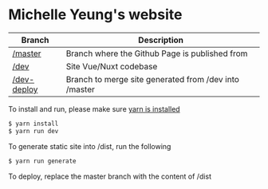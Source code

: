 # Michelle Yeung's website

| Branch           | Description |
| ---------------- | ------------------------------------------------------------- |
| [/master](https://github.com/kyymichelle/kyymichelle.github.io) | Branch where the Github Page is published from |
| [/dev](https://github.com/kyymichelle/kyymichelle.github.io/tree/dev) | Site Vue/Nuxt codebase |
| [/dev-deploy](https://github.com/kyymichelle/kyymichelle.github.io/tree/dev-deploy) | Branch to merge site generated from /dev into /master |

To install and run, please make sure [yarn is installed](https://yarnpkg.com/lang/en/docs/install/#mac-stable)
```bash
$ yarn install
$ yarn run dev
```

To generate static site into /dist, run the following
```bash
$ yarn run generate
```
To deploy, replace the master branch with the content of /dist  
